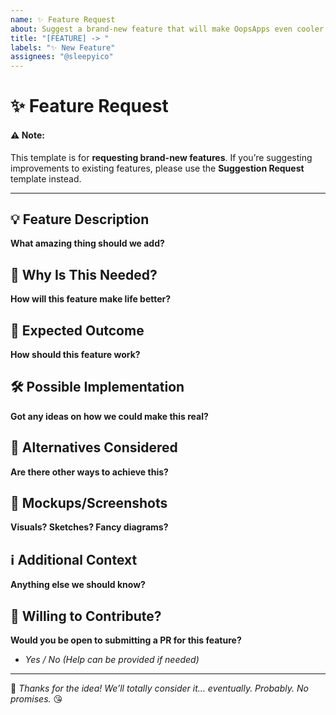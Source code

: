 ```yaml
---
name: ✨ Feature Request
about: Suggest a brand-new feature that will make OopsApps even cooler.
title: "[FEATURE] -> "
labels: "✨ New Feature"
assignees: "@sleepyico"
---
```


# ✨ Feature Request

#### ⚠️ **Note:** 
This template is for **requesting brand-new features**. If you’re suggesting improvements to existing features, please use the **Suggestion Request** template instead. 

---

## 💡 Feature Description
**What amazing thing should we add?**

<!-- Example: "An AI assistant that predicts my future financial mistakes so I can ignore them in advance." -->

## 🤔 Why Is This Needed?
**How will this feature make life better?**

<!-- Example: "Because manually tracking my budget is hard, and I’d rather have an AI tell me I’m broke instead of figuring it out myself." -->

## 🎯 Expected Outcome
**How should this feature work?**

<!-- Example: "Every time I overspend, the app should flash a warning saying 'Congratulations, you’ve unlocked debt!'" -->

## 🛠️ Possible Implementation
**Got any ideas on how we could make this real?**

<!-- Example: "Integrate an AI model that detects irresponsible spending patterns and plays a sad trombone sound when it happens." -->

## 🔄 Alternatives Considered
**Are there other ways to achieve this?**

<!-- Example: "Instead of an AI assistant, we could just have a pop-up that says 'Are you sure you need that?' every time I buy something unnecessary." -->

## 📸 Mockups/Screenshots
**Visuals? Sketches? Fancy diagrams?**

<!-- Example: "Here’s a totally professional drawing I made in MS Paint to illustrate my genius idea :)" -->

## ℹ️ Additional Context
**Anything else we should know?**

<!-- Example: "I think this feature will make the app at least 9000% better, but I could be slightly biased 💀" -->

## 💪 Willing to Contribute?
**Would you be open to submitting a PR for this feature?**

- *Yes / No _(Help can be provided if needed)_*

---
📌 *Thanks for the idea! We’ll totally consider it… eventually. Probably. No promises.* 😘
